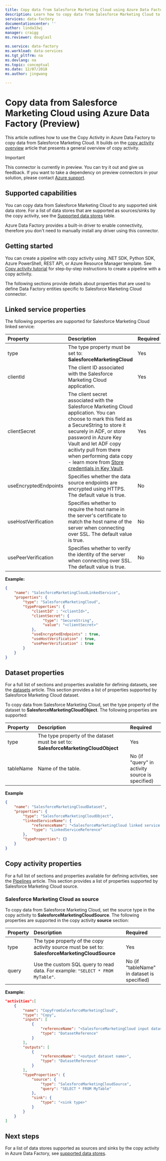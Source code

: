 ```yaml
---
title: Copy data from Salesforce Marketing Cloud using Azure Data Factory (Preview) | Microsoft Docs
description: Learn how to copy data from Salesforce Marketing Cloud to supported sink data stores by using a copy activity in an Azure Data Factory pipeline.
services: data-factory
documentationcenter: ''
author: linda33wj
manager: craigg
ms.reviewer: douglasl

ms.service: data-factory
ms.workload: data-services
ms.tgt_pltfrm: na
ms.devlang: na
ms.topic: conceptual
ms.date: 12/07/2018
ms.author: jingwang

---
```

# Copy data from Salesforce Marketing Cloud using Azure Data Factory (Preview)

This article outlines how to use the Copy Activity in Azure Data Factory to copy data from Salesforce Marketing Cloud. It builds on the [copy activity overview](copy-activity-overview.md) article that presents a general overview of copy activity.

> [!IMPORTANT]
> This connector is currently in preview. You can try it out and give us feedback. If you want to take a dependency on preview connectors in your solution, please contact [Azure support](https://azure.microsoft.com/support/).

## Supported capabilities

You can copy data from Salesforce Marketing Cloud to any supported sink data store. For a list of data stores that are supported as sources/sinks by the copy activity, see the [Supported data stores](copy-activity-overview.md#supported-data-stores-and-formats) table.

Azure Data Factory provides a built-in driver to enable connectivity, therefore you don't need to manually install any driver using this connector.

## Getting started

You can create a pipeline with copy activity using .NET SDK, Python SDK, Azure PowerShell, REST API, or Azure Resource Manager template. See [Copy activity tutorial](quickstart-create-data-factory-dot-net.md) for step-by-step instructions to create a pipeline with a copy activity.

The following sections provide details about properties that are used to define Data Factory entities specific to Salesforce Marketing Cloud connector.

## Linked service properties

The following properties are supported for Salesforce Marketing Cloud linked service:

| Property | Description | Required |
|:--- |:--- |:--- |
| type | The type property must be set to: **SalesforceMarketingCloud** | Yes |
| clientId | The client ID associated with the Salesforce Marketing Cloud application.  | Yes |
| clientSecret | The client secret associated with the Salesforce Marketing Cloud application. You can choose to mark this field as a SecureString to store it securely in ADF, or store password in Azure Key Vault and let ADF copy acitivty pull from there when performing data copy - learn more from [Store credentials in Key Vault](store-credentials-in-key-vault.md). | Yes |
| useEncryptedEndpoints | Specifies whether the data source endpoints are encrypted using HTTPS. The default value is true.  | No |
| useHostVerification | Specifies whether to require the host name in the server's certificate to match the host name of the server when connecting over SSL. The default value is true.  | No |
| usePeerVerification | Specifies whether to verify the identity of the server when connecting over SSL. The default value is true.  | No |

**Example:**

```json
{
    "name": "SalesforceMarketingCloudLinkedService",
    "properties": {
        "type": "SalesforceMarketingCloud",
        "typeProperties": {
            "clientId" : "<clientId>",
            "clientSecret": {
                 "type": "SecureString",
                 "value": "<clientSecret>"
            },
            "useEncryptedEndpoints" : true,
            "useHostVerification" : true,
            "usePeerVerification" : true
        }
    }
}

```

## Dataset properties

For a full list of sections and properties available for defining datasets, see the [datasets](concepts-datasets-linked-services.md) article. This section provides a list of properties supported by Salesforce Marketing Cloud dataset.

To copy data from Salesforce Marketing Cloud, set the type property of the dataset to **SalesforceMarketingCloudObject**. The following properties are supported:

| Property | Description | Required |
|:--- |:--- |:--- |
| type | The type property of the dataset must be set to: **SalesforceMarketingCloudObject** | Yes |
| tableName | Name of the table. | No (if "query" in activity source is specified) |

**Example**

```json
{
    "name": "SalesforceMarketingCloudDataset",
    "properties": {
        "type": "SalesforceMarketingCloudObject",
        "linkedServiceName": {
            "referenceName": "<SalesforceMarketingCloud linked service name>",
            "type": "LinkedServiceReference"
        },
        "typeProperties": {}
    }
}
```

## Copy activity properties

For a full list of sections and properties available for defining activities, see the [Pipelines](concepts-pipelines-activities.md) article. This section provides a list of properties supported by Salesforce Marketing Cloud source.

### Salesforce Marketing Cloud as source

To copy data from Salesforce Marketing Cloud, set the source type in the copy activity to **SalesforceMarketingCloudSource**. The following properties are supported in the copy activity **source** section:

| Property | Description | Required |
|:--- |:--- |:--- |
| type | The type property of the copy activity source must be set to: **SalesforceMarketingCloudSource** | Yes |
| query | Use the custom SQL query to read data. For example: `"SELECT * FROM MyTable"`. | No (if "tableName" in dataset is specified) |

**Example:**

```json
"activities":[
    {
        "name": "CopyFromSalesforceMarketingCloud",
        "type": "Copy",
        "inputs": [
            {
                "referenceName": "<SalesforceMarketingCloud input dataset name>",
                "type": "DatasetReference"
            }
        ],
        "outputs": [
            {
                "referenceName": "<output dataset name>",
                "type": "DatasetReference"
            }
        ],
        "typeProperties": {
            "source": {
                "type": "SalesforceMarketingCloudSource",
                "query": "SELECT * FROM MyTable"
            },
            "sink": {
                "type": "<sink type>"
            }
        }
    }
]
```

## Next steps
For a list of data stores supported as sources and sinks by the copy activity in Azure Data Factory, see [supported data stores](copy-activity-overview.md#supported-data-stores-and-formats).
